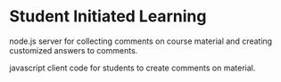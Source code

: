 # Student Initiated Learning

node.js server for collecting comments on course material and creating customized answers to comments.

javascript client code for students to create comments on material.
